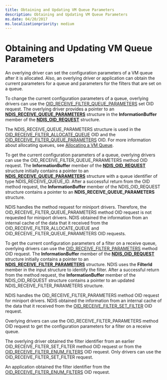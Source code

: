 ```yaml
---
title: Obtaining and Updating VM Queue Parameters
description: Obtaining and Updating VM Queue Parameters
ms.date: 04/20/2017
ms.localizationpriority: medium
---
```


# Obtaining and Updating VM Queue Parameters





An overlying driver can set the configuration parameters of a VM queue after it is allocated. Also, an overlying driver or application can obtain the current parameters for a queue and parameters for the filters that are set on a queue.

To change the current configuration parameters of a queue, overlying drivers can use the [OID\_RECEIVE\_FILTER\_QUEUE\_PARAMETERS](./oid-receive-filter-queue-parameters.md) set OID request. The overlying driver provides a pointer to an [**NDIS\_RECEIVE\_QUEUE\_PARAMETERS**](/windows-hardware/drivers/ddi/ntddndis/ns-ntddndis-_ndis_receive_queue_parameters) structure in the **InformationBuffer** member of the [**NDIS\_OID\_REQUEST**](/windows-hardware/drivers/ddi/ndis/ns-ndis-_ndis_oid_request) structure.

The NDIS\_RECEIVE\_QUEUE\_PARAMETERS structure is used in the [OID\_RECEIVE\_FILTER\_ALLOCATE\_QUEUE](./oid-receive-filter-allocate-queue.md) OID and the [OID\_RECEIVE\_FILTER\_QUEUE\_PARAMETERS](./oid-receive-filter-queue-parameters.md) OID. For more information about allocating queues, see [Allocating a VM Queue](allocating-a-vm-queue.md).

To get the current configuration parameters of a queue, overlying drivers can use the OID\_RECEIVE\_FILTER\_QUEUE\_PARAMETERS method OID request. The **InformationBuffer** member of the [**NDIS\_OID\_REQUEST**](/windows-hardware/drivers/ddi/ndis/ns-ndis-_ndis_oid_request) structure initially contains a pointer to an [**NDIS\_RECEIVE\_QUEUE\_PARAMETERS**](/windows-hardware/drivers/ddi/ntddndis/ns-ntddndis-_ndis_receive_queue_parameters) structure with a queue identifier of type NDIS\_RECEIVE\_QUEUE\_ID. After a successful return from the OID method request, the **InformationBuffer** member of the NDIS\_OID\_REQUEST structure contains a pointer to an **NDIS\_RECEIVE\_QUEUE\_PARAMETERS** structure.

NDIS handles the method request for miniport drivers. Therefore, the OID\_RECEIVE\_FILTER\_QUEUE\_PARAMETERS method OID request is not requested for miniport drivers. NDIS obtained the information from an internal cache of the data that it received from the OID\_RECEIVE\_FILTER\_ALLOCATE\_QUEUE and OID\_RECEIVE\_FILTER\_QUEUE\_PARAMETERS OID requests.

To get the current configuration parameters of a filter on a receive queue, overlying drivers can use the [OID\_RECEIVE\_FILTER\_PARAMETERS](./oid-receive-filter-parameters.md) method OID request. The **InformationBuffer** member of the [**NDIS\_OID\_REQUEST**](/windows-hardware/drivers/ddi/ndis/ns-ndis-_ndis_oid_request) structure initially contains a pointer to an [**NDIS\_RECEIVE\_FILTER\_PARAMETERS**](/windows-hardware/drivers/ddi/ntddndis/ns-ntddndis-_ndis_receive_filter_parameters) structure. NDIS uses the **FilterId** member in the input structure to identify the filter. After a successful return from the method request, the **InformationBuffer** member of the NDIS\_OID\_REQUEST structure contains a pointer to an updated NDIS\_RECEIVE\_FILTER\_PARAMETERS structure.

NDIS handles the OID\_RECEIVE\_FILTER\_PARAMETERS method OID request for miniport drivers. NDIS obtained the information from an internal cache of the data that it received from the [OID\_RECEIVE\_FILTER\_SET\_FILTER](./oid-receive-filter-set-filter.md) OID request.

Overlying drivers can use the OID\_RECEIVE\_FILTER\_PARAMETERS method OID request to get the configuration parameters for a filter on a receive queue.

The overlying driver obtained the filter identifier from an earlier OID\_RECEIVE\_FILTER\_SET\_FILTER method OID request or from the [OID\_RECEIVE\_FILTER\_ENUM\_FILTERS](./oid-receive-filter-enum-filters.md) OID request. Only drivers can use the OID\_RECEIVE\_FILTER\_SET\_FILTER request.

An application obtained the filter identifier from the [OID\_RECEIVE\_FILTER\_ENUM\_FILTERS](./oid-receive-filter-enum-filters.md) OID request.

 

